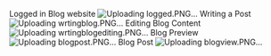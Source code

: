 Logged in Blog website
![Uploading logged.PNG…]()
Writing a Post 
![Uploading wrtingblog.PNG…]()
Editing Blog Content 
![Uploading wrtingblogediting.PNG…]()
Blog Preview 
![Uploading blogpost.PNG…]()
Blog Post 
![Uploading blogview.PNG…]()
